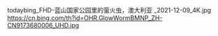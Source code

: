 todaybing_FHD-蓝山国家公园里的萤火虫，澳大利亚 _2021-12-09_4K.jpg
https://cn.bing.com/th?id=OHR.GlowWormBMNP_ZH-CN9173680006_UHD.jpg
